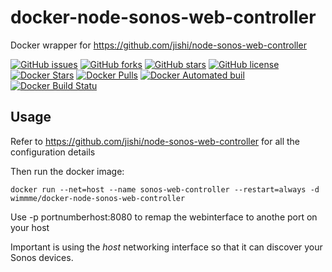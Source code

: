 # docker-node-sonos-web-controller
Docker wrapper for https://github.com/jishi/node-sonos-web-controller

[![GitHub issues](https://img.shields.io/github/issues/wimmme/docker-node-sonos-web-controller.svg)](https://github.com/wimmme/docker-node-sonos-web-controller/issues)
[![GitHub forks](https://img.shields.io/github/forks/wimmme/docker-node-sonos-web-controller.svg)](https://github.com/wimmme/docker-node-sonos-web-controller/network)
[![GitHub stars](https://img.shields.io/github/stars/wimmme/docker-node-sonos-web-controller.svg)](https://github.com/wimmme/docker-node-sonos-web-controller/stargazers)
[![GitHub license](https://img.shields.io/badge/license-MIT-blue.svg)](https://raw.githubusercontent.com/wimmme/docker-node-sonos-web-controller/master/LICENSE)
[![Docker Stars](https://img.shields.io/docker/stars/wimmme/docker-node-sonos-web-controller.svg)](https://hub.docker.com/r/wimmme/docker-node-sonos-web-controller)
[![Docker Pulls](https://img.shields.io/docker/pulls/wimmme/docker-node-sonos-web-controller.svg)](https://hub.docker.com/r/wimmme/docker-node-sonos-web-controller)
[![Docker Automated buil](https://img.shields.io/docker/automated/wimmme/docker-node-sonos-web-controller.svg)](https://hub.docker.com/r/wimmme/docker-node-sonos-web-controller)
[![Docker Build Statu](https://img.shields.io/docker/build/wimmme/docker-node-sonos-web-controller.svg)](https://hub.docker.com/r/wimmme/docker-node-sonos-web-controller)


## Usage
Refer to https://github.com/jishi/node-sonos-web-controller for all the configuration details

Then run the docker image:
```shell
docker run --net=host --name sonos-web-controller --restart=always -d wimmme/docker-node-sonos-web-controller
```
Use -p portnumberhost:8080 to remap the webinterface to anothe port on your host

Important  is using the *host* networking interface so that it can discover your Sonos devices.
